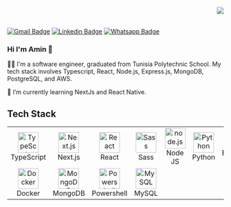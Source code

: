 <img align="right" src="https://visitor-badge.laobi.icu/badge?page_id=aminawinti.aminawinti">
<br/><br/>

[![Gmail Badge](https://img.shields.io/badge/-Gmail-c14438?style=flat-square&logo=Gmail&logoColor=white&link=mailto:awintiamine@gmail.com)](mailto:awintiamine@gmail.com)
[![Linkedin Badge](https://img.shields.io/badge/-LinkedIn-0e76a8?style=flat-square&logo=Linkedin&logoColor=white)](https://www.linkedin.com/in/medaminawinti/)
[![Whatsapp Badge](https://img.shields.io/badge/-Whatsapp-4CA143?style=flat-square&labelColor=4CA143&logo=whatsapp&logoColor=white&link=https://api.whatsapp.com/send?phone=0021656132172&text=Hello!👋)](https://api.whatsapp.com/send?phone=0021656132172&text=Hello!👋)

### Hi I'm Amin 👋
🧑‍💻 I'm a software engineer, graduated from Tunisia Polytechnic School. My tech stack involves Typescript, React, Node.js, Express.js, MongoDB, PostgreSQL, and AWS.

🌱 I’m currently learning NextJs and React Native.

<h2 align="left" id="tech">Tech Stack</h2>

<table>
  <tr>
    <td align="center" width="96">
      <a href="#macropower-tech">
        <img src="https://raw.githubusercontent.com/MacroPower/MacroPower/master/img/typescript-original.svg" width="48" height="48" alt="TypeScript" />
      </a>
      <br>TypeScript
    </td>
    <td align="center" width="96">
        <img src="https://cdn.worldvectorlogo.com/logos/next-js.svg" width="48" height="48" alt="Next.js" />
      <br>Next.js
    </td>
     <td align="center" width="96">
      <a href="#macropower-tech" >
        <img src="https://raw.githubusercontent.com/MacroPower/MacroPower/master/img/react-original.svg" width="48" height="48" alt="React" />
      </a>
      <br>React
    </td>
    <td align="center" width="96">
      <a href="#macropower-tech">
        <img src="https://raw.githubusercontent.com/MacroPower/MacroPower/master/img/sass-original.svg" width="48" height="48" alt="Sass" />
      </a>
      <br>Sass
    </td>
    <td align="center" width="96">
      <a href="#tech">
        <img src="https://seeklogo.com/images/N/nodejs-logo-FBE122E377-seeklogo.com.png" width="48" height="48" alt="node.js" />
      </a>
      <br>Node JS
    </td>
    <td align="center" width="96">
      <a href="#macropower-tech">
        <img src="https://raw.githubusercontent.com/MacroPower/MacroPower/master/img/python-original.svg" width="48" height="48" alt="Python" />
      </a>
      <br>Python
    </td>
    <td align="center" width="96">
      <a href="#macropower-tech">
        <img src="https://www.nextontop.com/assets/img/services/web/expressjs.svg" width="48" height="48" alt="Express.js" />
      </a>
      <br>Express JS
    </td>
    <td align="center" width="96">
      <a href="#macropower-tech">
        <img src="https://svgshare.com/i/ogF.svg" width="48" height="48" alt="AWS" />
      </a>
      <br>AWS
    </td>
  </tr>
  <tr>
    <td align="center" width="96"> 
      <a href="#macropower-tech" >
        <img src="https://raw.githubusercontent.com/MacroPower/MacroPower/master/img/docker-original.svg" width="48" height="48" alt="Docker" />
      </a>
      <br>Docker
    </td>
   <td align="center"  width="96">
      <a href="#macropower-tech">
        <img src="https://www.svgrepo.com/show/331488/mongodb.svg" width="48" height="48" alt="MongoDB" />
      </a>
      <br>MongoDB
    </td>
    <td align="center" width="96">
      <a href="#macropower-tech">
        <img src="https://raw.githubusercontent.com/PowerShell/PowerShell/master/assets/ps_black_128.svg" width="48" height="48" alt="Powershell" />
      </a>
      <br>Powershell
    </td>
    <td align="center"  width="96">
      <a href="#macropower-tech">
        <img src="https://raw.githubusercontent.com/MacroPower/MacroPower/master/img/mysql-original.svg" width="48" height="48" alt="MySQL" />
      </a>
      <br>MySQL
    </td>
  
  </tr>
</table>
<br></br>
